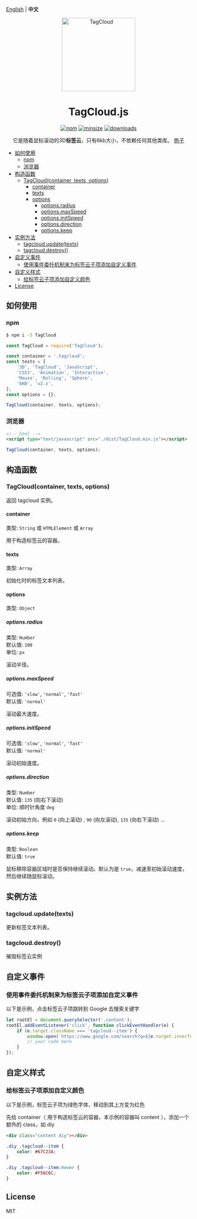 [English](./README.md) | **中文**

<p align="center">
    <a href="https://github.com/mcc108/TagCloud" rel="noopener noreferrer">
        <img width="200" src="https://github.com/mcc108/TagCloud/blob/master/examples/tagcloud.gif?raw=true" alt="TagCloud">
    </a>
</p>

<h1 align="center">TagCloud.js</h1>

<p align="center">
  <a href="https://www.npmjs.com/package/TagCloud"><img alt="npm" src="https://img.shields.io/npm/v/TagCloud.svg?style=flat-square"></a>
  <a href="https://github.com/mcc108/TagCloud/tree/master/dist"><img alt="minsize" src="https://img.shields.io/bundlephobia/min/TagCloud?label=TagCloud&style=flat-square"></a>
  <a href="https://www.npmjs.com/package/TagCloud"><img alt="downloads" src="https://img.shields.io/npm/dt/TagCloud?style=flat-square"></a>
</p>

<p align="center">
  它是随着鼠标滚动的3D<strong>标签云</strong>，只有6kb大小，不依赖任何其他类库。 <a href="http://tagcloud.congm.in/examples">例子</a>
</p>

- [如何使用](#如何使用)
  - [npm](#npm)
  - [浏览器](#浏览器)
- [构造函数](#构造函数)
  - [TagCloud(container, texts, options)](#tagcloudcontainer-texts-options)
    - [container](#container)
    - [texts](#texts)
    - [options](#options)
      - [options.radius](#optionsradius)
      - [options.maxSpeed](#optionsmaxspeed)
      - [options.initSpeed](#optionsinitspeed)
      - [options.direction](#optionsdirection)
      - [options.keep](#optionskeep)
- [实例方法](#实例方法)
  - [tagcloud.update(texts)](#tagcloudupdatetexts)
  - [tagcloud.destroy()](#tagclouddestroy)
- [自定义事件](#自定义事件)
  - [使用事件委托机制来为标签云子项添加自定义事件](#使用事件委托机制来为标签云子项添加自定义事件)
- [自定义样式](#自定义样式)
  - [给标签云子项添加自定义颜色](#给标签云子项添加自定义颜色)
- [License](#license)
## 如何使用

### npm

```bash
$ npm i -S TagCloud
```

```js
const TagCloud = require('TagCloud');

const container = '.tagcloud';
const texts = [
    '3D', 'TagCloud', 'JavaScript',
    'CSS3', 'Animation', 'Interactive',
    'Mouse', 'Rolling', 'Sphere',
    '6KB', 'v2.x',
];
const options = {};

TagCloud(container, texts, options);
```


### 浏览器

```html
<!-- html -->
<script type="text/javascript" src="./dist/TagCloud.min.js"></script>
```

```js
TagCloud(container, texts, options);
```

## 构造函数

### TagCloud(container, texts, options)

返回 tagcloud 实例。

#### container

类型: `String` 或 `HTMLElement` 或 `Array`

用于构造标签云的容器。

#### texts

类型: `Array`

初始化时的标签文本列表。

#### options

类型: `Object`

##### options.radius

类型: `Number`\
默认值: `100`\
单位: `px`

滚动半径。

##### options.maxSpeed

可选值: `'slow'`, `'normal'`, `'fast'`\
默认值: `'normal'`

滚动最大速度。

##### options.initSpeed

可选值: `'slow'`, `'normal'`, `'fast'`\
默认值: `'normal'`

滚动初始速度。

##### options.direction

类型: `Number`\
默认值: `135` (向右下滚动)\
单位: 顺时针角度 `deg`

滚动初始方向，例如 `0` (向上滚动) , `90` (向左滚动), `135` (向右下滚动) ...

##### options.keep

类型: `Boolean`\
默认值: `true`

鼠标移除容器区域时是否保持继续滚动。默认为是 `true`，减速至初始滚动速度，然后继续随鼠标滚动。

## 实例方法

### tagcloud.update(texts)

更新标签文本列表。

### tagcloud.destroy()

摧毁标签云实例

## 自定义事件

### 使用事件委托机制来为标签云子项添加自定义事件

以下是示例，点击标签云子项跳转到 Google 去搜索关键字

```javascript
let rootEl = document.querySelector('.content');
rootEl.addEventListener('click', function clickEventHandler(e) {
    if (e.target.className === 'tagcloud--item') {
        window.open(`https://www.google.com/search?q=${e.target.innerText}`, '_blank');
        // your code here
    }
});
```

## 自定义样式

### 给标签云子项添加自定义颜色

以下是示例，标签云子项为绿色字体，移动到其上方变为红色

先给 container（ 用于构造标签云的容器，本示例的容器叫 content ），添加一个额外的 class，如 diy

```html
<div class="content diy"></div>
```

```css
.diy .tagcloud--item {
    color: #67C23A;
}

.diy .tagcloud--item:hover {
    color: #F56C6C;
}
```

## License

MIT
